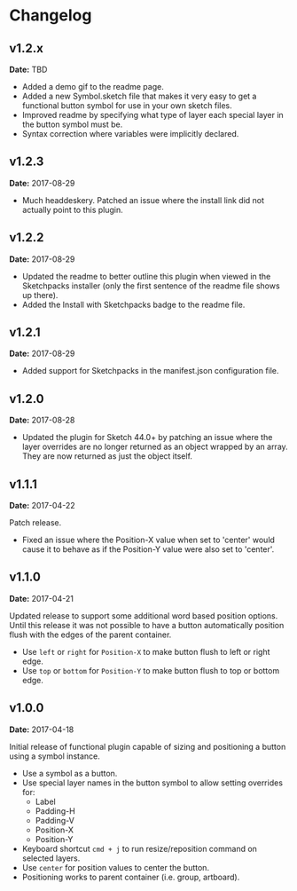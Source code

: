 # Changelog

## v1.2.x
**Date:** TBD

* Added a demo gif to the readme page.
* Added a new Symbol.sketch file that makes it very easy to get a functional button symbol for use in your own sketch files.
* Improved readme by specifying what type of layer each special layer in the button symbol must be.
* Syntax correction where variables were implicitly declared.

## v1.2.3
**Date:** 2017-08-29

* Much headdeskery. Patched an issue where the install link did not actually point to this plugin.

## v1.2.2
**Date:** 2017-08-29

* Updated the readme to better outline this plugin when viewed in the Sketchpacks installer (only the first sentence of the readme file shows up there).
* Added the Install with Sketchpacks badge to the readme file. 

## v1.2.1
**Date:** 2017-08-29

* Added support for Sketchpacks in the manifest.json configuration file.

## v1.2.0
**Date:** 2017-08-28

* Updated the plugin for Sketch 44.0+ by patching an issue where the layer overrides are no longer returned as an object wrapped by an array. They are now returned as just the object itself.

## v1.1.1
**Date:** 2017-04-22

Patch release.
 
* Fixed an issue where the Position-X value when set to 'center' would cause it to behave as if the Position-Y value were also set to 'center'.

## v1.1.0
**Date:** 2017-04-21

Updated release to support some additional word based position options. Until this release it was not possible to have a button automatically position flush with the edges of the parent container.

* Use `left` or `right` for `Position-X` to make button flush to left or right edge.
* Use `top` or `bottom` for `Position-Y` to make button flush to top or bottom edge.

## v1.0.0
**Date:** 2017-04-18

Initial release of functional plugin capable of sizing and positioning a button using a symbol instance.

* Use a symbol as a button.
* Use special layer names in the button symbol to allow setting overrides for:
    * Label
    * Padding-H
    * Padding-V
    * Position-X
    * Position-Y
* Keyboard shortcut `cmd + j` to run resize/reposition command on selected layers.
* Use `center` for position values to center the button.
* Positioning works to parent container (i.e. group, artboard).

